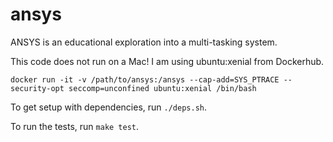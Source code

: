 # ansys

ANSYS is an educational exploration into a multi-tasking system.

This code does not run on a Mac! I am using ubuntu:xenial from Dockerhub.
```
docker run -it -v /path/to/ansys:/ansys --cap-add=SYS_PTRACE --security-opt seccomp=unconfined ubuntu:xenial /bin/bash
```

To get setup with dependencies, run `./deps.sh`.

To run the tests, run `make test`.
